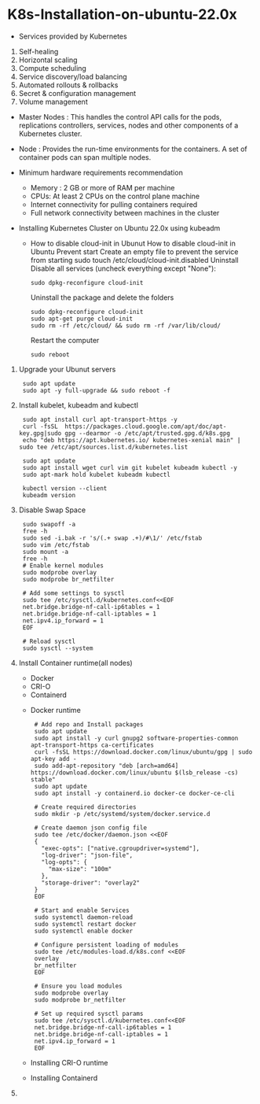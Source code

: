 # K8s-Installation-on-ubuntu-22.0x
* Services provided by Kubernetes
1. Self-healing
2. Horizontal scaling
3. Compute scheduling
4. Service discovery/load balancing
5. Automated rollouts & rollbacks
6. Secret & configuration management
7. Volume management

* Master Nodes : This handles the control API calls for the pods, replications controllers, services, nodes and other components of a Kubernetes cluster.
* Node : Provides the run-time environments for the containers. A set of container pods can span multiple nodes.

* Minimum hardware requirements recommendation
  - Memory : 2 GB or more of RAM per machine
  - CPUs: At least 2 CPUs on the control plane machine
  - Internet connectivity for pulling containers required
  - Full network connectivity between machines in the cluster

* Installing Kubernetes Cluster on Ubuntu 22.0x using kubeadm
  - How to disable cloud-init in Ubunut
      How to disable cloud-init in Ubuntu
      Prevent start
        Create an empty file to prevent the service from starting
        sudo touch /etc/cloud/cloud-init.disabled
      Uninstall
      Disable all services (uncheck everything except "None"):
      
        sudo dpkg-reconfigure cloud-init
      Uninstall the package and delete the folders
      
        sudo dpkg-reconfigure cloud-init
        sudo apt-get purge cloud-init
        sudo rm -rf /etc/cloud/ && sudo rm -rf /var/lib/cloud/
      Restart the computer

        sudo reboot
    
1. Upgrade your Ubunut servers
 
        sudo apt update
        sudo apt -y full-upgrade && sudo reboot -f

2. Install kubelet, kubeadm and kubectl

        sudo apt install curl apt-transport-https -y
        curl -fsSL  https://packages.cloud.google.com/apt/doc/apt-key.gpg|sudo gpg --dearmor -o /etc/apt/trusted.gpg.d/k8s.gpg
        echo "deb https://apt.kubernetes.io/ kubernetes-xenial main" | sudo tee /etc/apt/sources.list.d/kubernetes.list

        sudo apt update
        sudo apt install wget curl vim git kubelet kubeadm kubectl -y
        sudo apt-mark hold kubelet kubeadm kubectl

        kubectl version --client
        kubeadm version
   
3. Disable Swap Space

        sudo swapoff -a
        free -h
        sudo sed -i.bak -r 's/(.+ swap .+)/#\1/' /etc/fstab
        sudo vim /etc/fstab
        sudo mount -a
        free -h
        # Enable kernel modules
        sudo modprobe overlay
        sudo modprobe br_netfilter
        
        # Add some settings to sysctl
        sudo tee /etc/sysctl.d/kubernetes.conf<<EOF
        net.bridge.bridge-nf-call-ip6tables = 1
        net.bridge.bridge-nf-call-iptables = 1
        net.ipv4.ip_forward = 1
        EOF
        
        # Reload sysctl
        sudo sysctl --system

4. Install Container runtime(all nodes)
   - Docker
   - CRI-O
   - Containerd

   * Docker runtime
     
          # Add repo and Install packages
          sudo apt update
          sudo apt install -y curl gnupg2 software-properties-common apt-transport-https ca-certificates
          curl -fsSL https://download.docker.com/linux/ubuntu/gpg | sudo apt-key add -
          sudo add-apt-repository "deb [arch=amd64] https://download.docker.com/linux/ubuntu $(lsb_release -cs) stable"
          sudo apt update
          sudo apt install -y containerd.io docker-ce docker-ce-cli
          
          # Create required directories
          sudo mkdir -p /etc/systemd/system/docker.service.d
          
          # Create daemon json config file
          sudo tee /etc/docker/daemon.json <<EOF
          {
            "exec-opts": ["native.cgroupdriver=systemd"],
            "log-driver": "json-file",
            "log-opts": {
              "max-size": "100m"
            },
            "storage-driver": "overlay2"
          }
          EOF
          
          # Start and enable Services
          sudo systemctl daemon-reload 
          sudo systemctl restart docker
          sudo systemctl enable docker
          
          # Configure persistent loading of modules
          sudo tee /etc/modules-load.d/k8s.conf <<EOF
          overlay
          br_netfilter
          EOF
          
          # Ensure you load modules
          sudo modprobe overlay
          sudo modprobe br_netfilter
          
          # Set up required sysctl params
          sudo tee /etc/sysctl.d/kubernetes.conf<<EOF
          net.bridge.bridge-nf-call-ip6tables = 1
          net.bridge.bridge-nf-call-iptables = 1
          net.ipv4.ip_forward = 1
          EOF
     
   * Installing CRI-O runtime
   * Installing Containerd

6. 
